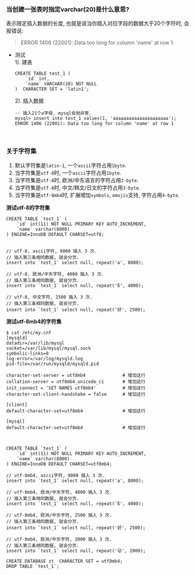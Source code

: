 

### 当创建一张表时指定varchar(20)是什么意思?  
表示限定插入数据的长度, 也就是说当你插入对应字段的数据大于20个字符时, 会报错说: 
> ERROR 1406 (22001): Data too long for column 'name' at row 1.

- 测试  
    1). 建表
    ```shell
    CREATE TABLE test_1 (  
        `id` int,
        `name` VARCHAR(20) NOT NULL  
    )  CHARACTER SET = 'latin1';  
    ```
  
    2). 插入数据
    ```shell
    -- 插入21个a字母, mysql会抛异常.  
    mysql> insert into test_1 values(1, 'aaaaaaaaaaaaaaaaaaaaa');
    ERROR 1406 (22001): Data too long for column 'name' at row 1
    ```


&nbsp;  
### 关于字符集
1. 默认字符集是`latin-1`, 一个`ascii`字符占用`1byte`.  
2. 当字符集是`utf-8`时, 一个`ascii`字符占用`1byte`.  
3. 当字符集是`utf-8`时, 欧洲/中东语言的字符占用`2-byte`.  
4. 当字符集是`utf-8`时, 中文/韩文/日文的字符占用`3-byte`.  
5. 当字符集是`utf-8mb4`时, 扩展增加`symbols`, `emojis`支持, 字符占用`4-byte`. 


**测试utf-8的字符集**
```shell
CREATE TABLE `test_1` (
    `id` int(11) NOT NULL PRIMARY KEY AUTO_INCREMENT,
    `name` varchar(8000)
) ENGINE=InnoDB DEFAULT CHARSET=utf8; 


// utf-8, ascii字符, 8000 插入 3 次.
// 插入第三条相同数据, 就会分页.
insert into `test_1` select null, repeat('a', 8000);

// utf-8, 欧洲/中东字符, 4000 插入 3 次.
// 插入第三条相同数据, 就会分页.  
insert into `test_1` select null, repeat('ß', 4000);

// utf-8, 中文字符, 2500 插入 3 次.
// 插入第三条相同数据, 就会分页.  
insert into `test_1` select null, repeat('好', 2500);

```


**测试utf-8mb4的字符集**
```shell
$ cat /etc/my.cnf
[mysqld]
datadir=/var/lib/mysql
socket=/var/lib/mysql/mysql.sock
symbolic-links=0
log-error=/var/log/mysqld.log
pid-file=/var/run/mysqld/mysqld.pid

character-set-server = utf8mb4              # 增加这行
collation-server = utf8mb4_unicode_ci       # 增加这行
init_connect = 'SET NAMES utf8mb4'          # 增加这行
character-set-client-handshake = false      # 增加这行

[client]
default-character-set=utf8mb4               # 增加这行

[mysql]
default-character-set=utf8mb4               # 增加这行



CREATE TABLE `test_1` (
    `id` int(11) NOT NULL PRIMARY KEY AUTO_INCREMENT,
    `name` varchar(8000)
) ENGINE=InnoDB DEFAULT CHARSET=utf8mb4; 

// utf-8mb4, ascii字符, 8000 插入 3 次.
insert into `test_1` select null, repeat('a', 8000);

// utf-8mb4, 欧洲/中东字符, 4000 插入 3 次.
// 插入第三条相同数据, 就会分页.  
insert into `test_1` select null, repeat('ß', 4000);

// utf-8mb4, 欧洲/中东字符, 2500 插入 3 次.
// 插入第三条相同数据, 就会分页.  
insert into `test_1` select null, repeat('好', 2500);

// utf-8mb4, 欧洲/中东字符, 2000 插入 3 次.
// 插入第三条相同数据, 就会分页.  
insert into `test_1` select null, repeat('😜', 2000);

CREATE DATABASE zt  CHARACTER SET = utf8mb4;
DROP TABLE `test_1`;


```